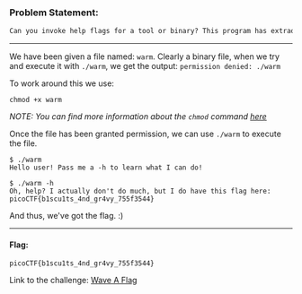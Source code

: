 ### Problem Statement:
```txt
Can you invoke help flags for a tool or binary? This program has extraordinarily helpful information...
```

---

We have been given a file named: `warm`.
Clearly a binary file, when we try and execute it with `./warm`, we get the output: `permission denied: ./warm`

To work around this we use:

```shell
chmod +x warm
```
*NOTE: You can find more information about the `chmod` command [here](https://linux.die.net/man/1/chmod)*




Once the file has been granted permission, we can use `./warm` to execute the file.

```shell
$ ./warm
Hello user! Pass me a -h to learn what I can do!

$ ./warm -h
Oh, help? I actually don't do much, but I do have this flag here: picoCTF{b1scu1ts_4nd_gr4vy_755f3544}
```

And thus, we've got the flag. :)

---

#### Flag:
    picoCTF{b1scu1ts_4nd_gr4vy_755f3544}

Link to the challenge: [Wave A Flag](https://play.picoctf.org/practice/challenge/170?page=1&solved=0)
